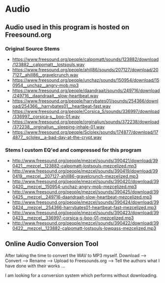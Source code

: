 # Audio

## Audio used in this program is hosted on Freesound.org

### Original Source Stems
* https://www.freesound.org/people/calpomatt/sounds/123882/download/123882__calpomatt__lostsouls.wav
* https://www.freesound.org/people/ahill86/sounds/207127/download/207127__ahill86__gravelcrunch.wav
* https://www.freesound.org/people/unchaz/sounds/150954/download/150954__unchaz__angry-mob.mp3
* https://www.freesound.org/people/daandraait/sounds/249716/download/249716__daandraait__slow-heartbeat.wav
* https://www.freesound.org/people/harrybates01/sounds/254366/download/254366__harrybates01__heartbeat-fast.wav
* https://www.freesound.org/people/Corsica_S/sounds/336997/download/336997__corsica-s__boo-01.wav
* https://www.freesound.org/people/orginaljun/sounds/372238/download/372238__orginaljun__sleeping-inhale-01.wav
* https://www.freesound.org/people/Sclolex/sounds/174877/download/174877__sclolex__a-bad-day-at-the-crypt.wav

### Stems I custom EQ'ed and compressed for this program

* http://www.freesound.org/people/mezcel/sounds/390421/download/390421__mezcel__123882-calpomatt-lostsouls-mezcelized.mp3
* http://www.freesound.org/people/mezcel/sounds/390419/download/390419__mezcel__207127-ahill86-gravelcrunch-mezcelized.mp3
* http://www.freesound.org/people/mezcel/sounds/390420/download/390420__mezcel__150954-unchaz-angry-mob-mezcelized.mp3
* http://www.freesound.org/people/mezcel/sounds/390425/download/390425__mezcel__249716-daandraait-slow-heartbeat-mezcelized.mp3
* http://www.freesound.org/people/mezcel/sounds/390424/download/390424__mezcel__254366-harrybates01-heartbeat-fast-mezcelized.mp3
* http://www.freesound.org/people/mezcel/sounds/390423/download/390423__mezcel__336997-corsica-s-boo-01-mezcelized.mp3
* http://www.freesound.org/people/mezcel/sounds/390422/download/390422__mezcel__123882-calpomatt-lostsouls-lowpass-mezcelized.mp3

## Online Audio Conversion Tool

After taking the time to convert the WAV to MP3 myself. Download --> Convert --> Rename --> Upload to Freesounds.org --> Tell the authors what I have done with their works ...

I am looking for a conversion system which performs without downloading.
